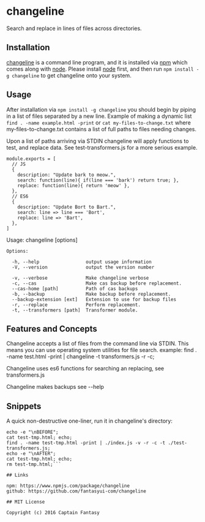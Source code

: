 # changeline
Search and replace in lines of files across directories.

## Installation
[changeline](https://www.npmjs.com/package/changeline) is a command line program, and it is installed via [npm](https://www.npmjs.com) which comes along with [node](https://nodejs.org).
Please install [node](https://nodejs.org) first, and then run ```npm install -g changeline``` to get changeline onto your system.

## Usage

After installation via ```npm install -g changeline``` you should begin by
piping in a list of files separated by a new line.
Example of making a dynamic list ```find . -name example.html -print```
or ```cat my-files-to-change.txt```
where my-files-to-change.txt contains a list of full paths to files needing changes.

Upon a list of paths arriving via STDIN changeline will apply functions to test,
and replace data. See test-transformers.js for a more serious example.

    module.exports = [
      // JS
      {
        description: "Update bark to meow.",
        search: function(line){ if(line === 'bark') return true; },
        replace: function(line){ return 'meow' },
      },
      // ES6
      {
        description: "Update Bort to Bart.",
        search: line => line === 'Bort',
        replace: line => 'Bart',
      },
    ]



Usage: changeline [options]

    Options:

      -h, --help                 output usage information
      -V, --version              output the version number

      -v, --verbose              Make changeline verbose
      -c, --cas                  Make cas backup before replacement.
      --cas-home [path]          Path of cas backups
      -b, --backup               Make backup before replacement.
      --backup-extension [ext]   Extension to use for backup files
      -r, --replace              Perform replacement.
      -t, --transformers [path]  Transformer module.


## Features and Concepts

Changeline accepts a list of files from the command line via STDIN.
This means you can use operating system utilities for file search.
example: find . -name test.html -print | changeline -t transformers.js -r -c;

Changeline uses es6 functions for searching an replacing, see transformers.js

Changeline makes backups see --help

## Snippets

A quick non-destructive one-liner, run it in changeline's directory:

```cp test.html test-tmp.html;
echo -e "\nBEFORE";
cat test-tmp.html; echo;
find . -name test-tmp.html -print | ./index.js -v -r -c -t ./test-transformers.js;
echo -e "\nAFTER";
cat test-tmp.html; echo;
rm test-tmp.html;```

## Links

npm: https://www.npmjs.com/package/changeline  
github: https://github.com/fantasyui-com/changeline

## MIT License

Copyright (c) 2016 Captain Fantasy
